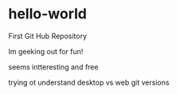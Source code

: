 # hello-world
First Git Hub Repository

Im geeking out for fun!

seems intteresting and free

trying ot understand desktop vs web git versions


